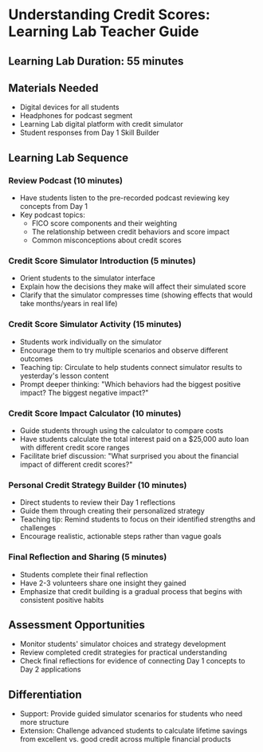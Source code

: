 # Understanding Credit Scores: Learning Lab Teacher Guide

## Learning Lab Duration: 55 minutes

## Materials Needed

- Digital devices for all students
- Headphones for podcast segment
- Learning Lab digital platform with credit simulator
- Student responses from Day 1 Skill Builder

## Learning Lab Sequence

### Review Podcast (10 minutes)

- Have students listen to the pre-recorded podcast reviewing key concepts from Day 1
- Key podcast topics:
  - FICO score components and their weighting
  - The relationship between credit behaviors and score impact
  - Common misconceptions about credit scores

### Credit Score Simulator Introduction (5 minutes)

- Orient students to the simulator interface
- Explain how the decisions they make will affect their simulated score
- Clarify that the simulator compresses time (showing effects that would take months/years in real life)

### Credit Score Simulator Activity (15 minutes)

- Students work individually on the simulator
- Encourage them to try multiple scenarios and observe different outcomes
- Teaching tip: Circulate to help students connect simulator results to yesterday's lesson content
- Prompt deeper thinking: "Which behaviors had the biggest positive impact? The biggest negative impact?"

### Credit Score Impact Calculator (10 minutes)

- Guide students through using the calculator to compare costs
- Have students calculate the total interest paid on a $25,000 auto loan with different credit score ranges
- Facilitate brief discussion: "What surprised you about the financial impact of different credit scores?"

### Personal Credit Strategy Builder (10 minutes)

- Direct students to review their Day 1 reflections
- Guide them through creating their personalized strategy
- Teaching tip: Remind students to focus on their identified strengths and challenges
- Encourage realistic, actionable steps rather than vague goals

### Final Reflection and Sharing (5 minutes)

- Students complete their final reflection
- Have 2-3 volunteers share one insight they gained
- Emphasize that credit building is a gradual process that begins with consistent positive habits

## Assessment Opportunities

- Monitor students' simulator choices and strategy development
- Review completed credit strategies for practical understanding
- Check final reflections for evidence of connecting Day 1 concepts to Day 2 applications

## Differentiation

- Support: Provide guided simulator scenarios for students who need more structure
- Extension: Challenge advanced students to calculate lifetime savings from excellent vs. good credit across multiple financial products